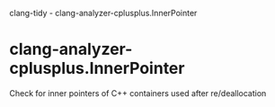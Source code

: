 clang-tidy - clang-analyzer-cplusplus.InnerPointer

</div>

# clang-analyzer-cplusplus.InnerPointer

Check for inner pointers of C++ containers used after re/deallocation
